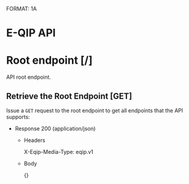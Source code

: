 FORMAT: 1A

# E-QIP API

# Root endpoint [/]

API root endpoint.

## Retrieve the Root Endpoint [GET]

Issue a `GET` request to the root endpoint to get all endpoints that the API
supports:

+ Response 200 (application/json)
    + Headers

        X-Eqip-Media-Type: eqip.v1

    + Body

        {}
